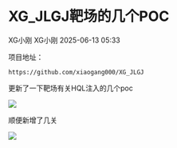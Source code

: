#  XG_JLGJ靶场的几个POC  
XG小刚  XG小刚   2025-06-13 05:33  
  
项目地址：  
```
https://github.com/xiaogang000/XG_JLGJ
```  
  
更新了一下靶场有关HQL注入的几个poc  
  
![](https://mmbiz.qpic.cn/sz_mmbiz_png/zbTIZGJWWSMDI9YOQicdhGsw7fshk3lDLqFuLUIF3HuBr4lxw4emQupzpHePmfyzD3EVz7UfcnibacLpHpOgM5Rw/640?wx_fmt=png&from=appmsg "")  
  
顺便新增了几关  
  
![](https://mmbiz.qpic.cn/sz_mmbiz_png/zbTIZGJWWSMDI9YOQicdhGsw7fshk3lDLOqUxibw0FDzB84wBnUB3c94TLHYwc77gVGibbFrGUJA6UTo4iaibtooOibw/640?wx_fmt=png&from=appmsg "")  
  
  
  
